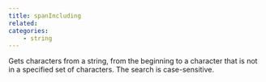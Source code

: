 ```yaml
---
title: spanIncluding
related:
categories:
    - string
---
```


Gets characters from a string, from the beginning to a
        character that is not in a specified set of characters. The
        search is case-sensitive.